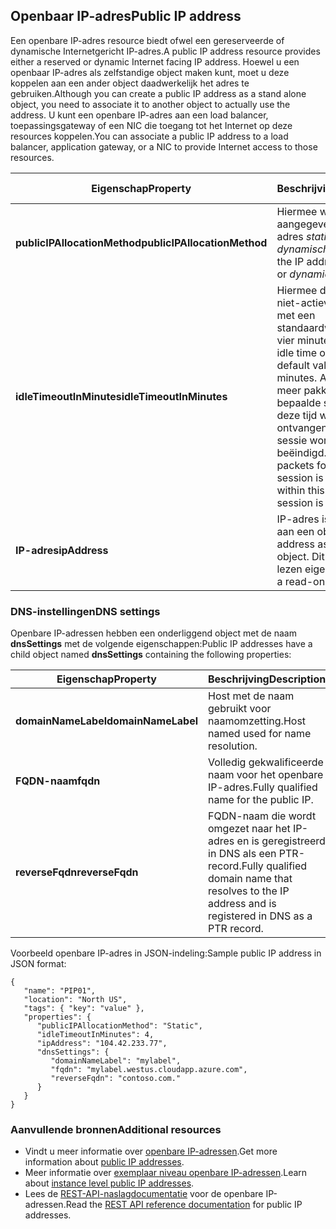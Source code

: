 ## <a name="public-ip-address"></a><span data-ttu-id="d15ed-101">Openbaar IP-adres</span><span class="sxs-lookup"><span data-stu-id="d15ed-101">Public IP address</span></span>
<span data-ttu-id="d15ed-102">Een openbare IP-adres resource biedt ofwel een gereserveerde of dynamische Internetgericht IP-adres.</span><span class="sxs-lookup"><span data-stu-id="d15ed-102">A public IP address resource provides either a reserved or dynamic Internet facing IP address.</span></span> <span data-ttu-id="d15ed-103">Hoewel u een openbaar IP-adres als zelfstandige object maken kunt, moet u deze koppelen aan een ander object daadwerkelijk het adres te gebruiken.</span><span class="sxs-lookup"><span data-stu-id="d15ed-103">Although you can create a public IP address as a stand alone object, you need to associate it to another object to actually use the address.</span></span> <span data-ttu-id="d15ed-104">U kunt een openbare IP-adres aan een load balancer, toepassingsgateway of een NIC die toegang tot het Internet op deze resources koppelen.</span><span class="sxs-lookup"><span data-stu-id="d15ed-104">You can associate a public IP address to a load balancer, application  gateway, or a NIC to provide Internet access to those resources.</span></span>  

| <span data-ttu-id="d15ed-105">Eigenschap</span><span class="sxs-lookup"><span data-stu-id="d15ed-105">Property</span></span> | <span data-ttu-id="d15ed-106">Beschrijving</span><span class="sxs-lookup"><span data-stu-id="d15ed-106">Description</span></span> | <span data-ttu-id="d15ed-107">Voorbeeldwaarden</span><span class="sxs-lookup"><span data-stu-id="d15ed-107">Sample values</span></span> |
| --- | --- | --- |
| <span data-ttu-id="d15ed-108">**publicIPAllocationMethod**</span><span class="sxs-lookup"><span data-stu-id="d15ed-108">**publicIPAllocationMethod**</span></span> |<span data-ttu-id="d15ed-109">Hiermee wordt aangegeven of het IP-adres *statische* of *dynamische*.</span><span class="sxs-lookup"><span data-stu-id="d15ed-109">Defines if the IP address is *static* or *dynamic*.</span></span> |<span data-ttu-id="d15ed-110">statisch, dynamische</span><span class="sxs-lookup"><span data-stu-id="d15ed-110">static, dynamic</span></span> |
| <span data-ttu-id="d15ed-111">**idleTimeoutInMinutes**</span><span class="sxs-lookup"><span data-stu-id="d15ed-111">**idleTimeoutInMinutes**</span></span> |<span data-ttu-id="d15ed-112">Hiermee definieert u de niet-actieve time-out met een standaardwaarde van vier minuten.</span><span class="sxs-lookup"><span data-stu-id="d15ed-112">Defines the idle time out, with a default value of 4 minutes.</span></span> <span data-ttu-id="d15ed-113">Als er geen meer pakketten voor een bepaalde sessie binnen deze tijd wordt ontvangen, wordt de sessie wordt beëindigd.</span><span class="sxs-lookup"><span data-stu-id="d15ed-113">If no more packets for a given session is received within this time, the session is terminated.</span></span> |<span data-ttu-id="d15ed-114">een waarde tussen 4 en 30 in</span><span class="sxs-lookup"><span data-stu-id="d15ed-114">any value between 4 and 30</span></span> |
| <span data-ttu-id="d15ed-115">**IP-adres**</span><span class="sxs-lookup"><span data-stu-id="d15ed-115">**ipAddress**</span></span> |<span data-ttu-id="d15ed-116">IP-adres is toegewezen aan een object.</span><span class="sxs-lookup"><span data-stu-id="d15ed-116">IP address assigned to object.</span></span> <span data-ttu-id="d15ed-117">Dit is een alleen-lezen eigenschap.</span><span class="sxs-lookup"><span data-stu-id="d15ed-117">This is a read-only property.</span></span> |<span data-ttu-id="d15ed-118">104.42.233.77</span><span class="sxs-lookup"><span data-stu-id="d15ed-118">104.42.233.77</span></span> |

### <a name="dns-settings"></a><span data-ttu-id="d15ed-119">DNS-instellingen</span><span class="sxs-lookup"><span data-stu-id="d15ed-119">DNS settings</span></span>
<span data-ttu-id="d15ed-120">Openbare IP-adressen hebben een onderliggend object met de naam **dnsSettings** met de volgende eigenschappen:</span><span class="sxs-lookup"><span data-stu-id="d15ed-120">Public IP addresses have a child object named **dnsSettings** containing the following properties:</span></span>

| <span data-ttu-id="d15ed-121">Eigenschap</span><span class="sxs-lookup"><span data-stu-id="d15ed-121">Property</span></span> | <span data-ttu-id="d15ed-122">Beschrijving</span><span class="sxs-lookup"><span data-stu-id="d15ed-122">Description</span></span> | <span data-ttu-id="d15ed-123">Voorbeeldwaarden</span><span class="sxs-lookup"><span data-stu-id="d15ed-123">Sample values</span></span> |
| --- | --- | --- |
| <span data-ttu-id="d15ed-124">**domainNameLabel**</span><span class="sxs-lookup"><span data-stu-id="d15ed-124">**domainNameLabel**</span></span> |<span data-ttu-id="d15ed-125">Host met de naam gebruikt voor naamomzetting.</span><span class="sxs-lookup"><span data-stu-id="d15ed-125">Host named used for name resolution.</span></span> |<span data-ttu-id="d15ed-126">www-, ftp, vm1</span><span class="sxs-lookup"><span data-stu-id="d15ed-126">www, ftp, vm1</span></span> |
| <span data-ttu-id="d15ed-127">**FQDN-naam**</span><span class="sxs-lookup"><span data-stu-id="d15ed-127">**fqdn**</span></span> |<span data-ttu-id="d15ed-128">Volledig gekwalificeerde naam voor het openbare IP-adres.</span><span class="sxs-lookup"><span data-stu-id="d15ed-128">Fully qualified name for the public IP.</span></span> |<span data-ttu-id="d15ed-129">www.westus.cloudapp.Azure.com</span><span class="sxs-lookup"><span data-stu-id="d15ed-129">www.westus.cloudapp.azure.com</span></span> |
| <span data-ttu-id="d15ed-130">**reverseFqdn**</span><span class="sxs-lookup"><span data-stu-id="d15ed-130">**reverseFqdn**</span></span> |<span data-ttu-id="d15ed-131">FQDN-naam die wordt omgezet naar het IP-adres en is geregistreerd in DNS als een PTR-record.</span><span class="sxs-lookup"><span data-stu-id="d15ed-131">Fully qualified domain name that resolves to the IP address and is registered in DNS as a PTR record.</span></span> |<span data-ttu-id="d15ed-132">www.contoso.com.</span><span class="sxs-lookup"><span data-stu-id="d15ed-132">www.contoso.com.</span></span> |

<span data-ttu-id="d15ed-133">Voorbeeld openbare IP-adres in JSON-indeling:</span><span class="sxs-lookup"><span data-stu-id="d15ed-133">Sample public IP address in JSON format:</span></span>

    {
       "name": "PIP01",
       "location": "North US",
       "tags": { "key": "value" },
       "properties": {
          "publicIPAllocationMethod": "Static",
          "idleTimeoutInMinutes": 4,
          "ipAddress": "104.42.233.77",
          "dnsSettings": {
             "domainNameLabel": "mylabel",
             "fqdn": "mylabel.westus.cloudapp.azure.com",
             "reverseFqdn": "contoso.com."
          }
       }
    } 

### <a name="additional-resources"></a><span data-ttu-id="d15ed-134">Aanvullende bronnen</span><span class="sxs-lookup"><span data-stu-id="d15ed-134">Additional resources</span></span>
* <span data-ttu-id="d15ed-135">Vindt u meer informatie over [openbare IP-adressen](../articles/virtual-network/virtual-networks-reserved-public-ip.md).</span><span class="sxs-lookup"><span data-stu-id="d15ed-135">Get more information about [public IP addresses](../articles/virtual-network/virtual-networks-reserved-public-ip.md).</span></span>
* <span data-ttu-id="d15ed-136">Meer informatie over [exemplaar niveau openbare IP-adressen](../articles/virtual-network/virtual-networks-instance-level-public-ip.md).</span><span class="sxs-lookup"><span data-stu-id="d15ed-136">Learn about [instance level public IP addresses](../articles/virtual-network/virtual-networks-instance-level-public-ip.md).</span></span>
* <span data-ttu-id="d15ed-137">Lees de [REST-API-naslagdocumentatie](https://msdn.microsoft.com/library/azure/mt163638.aspx) voor de openbare IP-adressen.</span><span class="sxs-lookup"><span data-stu-id="d15ed-137">Read the [REST API reference documentation](https://msdn.microsoft.com/library/azure/mt163638.aspx) for public IP addresses.</span></span>

